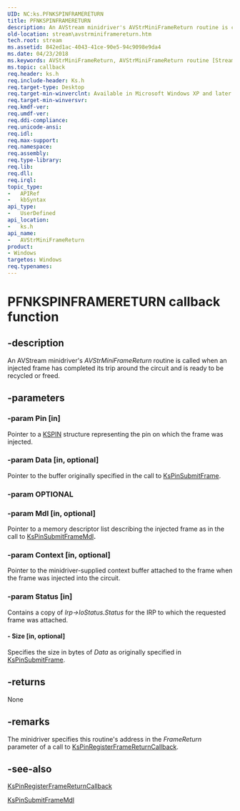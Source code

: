 ```yaml
---
UID: NC:ks.PFNKSPINFRAMERETURN
title: PFNKSPINFRAMERETURN
description: An AVStream minidriver's AVStrMiniFrameReturn routine is called when an injected frame has completed its trip around the circuit and is ready to be recycled or freed.
old-location: stream\avstrminiframereturn.htm
tech.root: stream
ms.assetid: 842ed1ac-4043-41ce-90e5-94c9098e9da4
ms.date: 04/23/2018
ms.keywords: AVStrMiniFrameReturn, AVStrMiniFrameReturn routine [Streaming Media Devices], PFNKSPINFRAMERETURN, avstclbk_e7edb74a-8c38-4e7d-9978-849e5d88c153.xml, ks/AVStrMiniFrameReturn, stream.avstrminiframereturn
ms.topic: callback
req.header: ks.h
req.include-header: Ks.h
req.target-type: Desktop
req.target-min-winverclnt: Available in Microsoft Windows XP and later operating systems and DirectX 8.0 and later DirectX versions.
req.target-min-winversvr: 
req.kmdf-ver: 
req.umdf-ver: 
req.ddi-compliance: 
req.unicode-ansi: 
req.idl: 
req.max-support: 
req.namespace: 
req.assembly: 
req.type-library: 
req.lib: 
req.dll: 
req.irql: 
topic_type:
-	APIRef
-	kbSyntax
api_type:
-	UserDefined
api_location:
-	ks.h
api_name:
-	AVStrMiniFrameReturn
product:
- Windows
targetos: Windows
req.typenames: 
---
```


# PFNKSPINFRAMERETURN callback function


## -description


An AVStream minidriver's <i>AVStrMiniFrameReturn</i> routine is called when an injected frame has completed its trip around the circuit and is ready to be recycled or freed.


## -parameters




### -param Pin [in]

Pointer to a <a href="https://msdn.microsoft.com/library/windows/hardware/ff563483">KSPIN</a> structure representing the pin on which the frame was injected.


### -param Data [in, optional]

Pointer to the buffer originally specified in the call to <a href="https://msdn.microsoft.com/library/windows/hardware/ff563529">KsPinSubmitFrame</a>.


### -param OPTIONAL


### -param Mdl [in, optional]

Pointer to a memory descriptor list describing the injected frame as in the call to <a href="https://msdn.microsoft.com/library/windows/hardware/ff563530">KsPinSubmitFrameMdl</a><b>.</b>


### -param Context [in, optional]

Pointer to the minidriver-supplied context buffer attached to the frame when the frame was injected into the circuit.


### -param Status [in]

Contains a copy of <i>Irp-&gt;IoStatus.Status</i> for the IRP to which the requested frame was attached.


#### - Size [in, optional]

Specifies the size in bytes of <i>Data</i> as originally specified in <a href="https://msdn.microsoft.com/library/windows/hardware/ff563529">KsPinSubmitFrame</a>.


## -returns



None




## -remarks



The minidriver specifies this routine's address in the <i>FrameReturn</i> parameter of a call to <a href="https://msdn.microsoft.com/library/windows/hardware/ff563522">KsPinRegisterFrameReturnCallback</a>.




## -see-also




<a href="https://msdn.microsoft.com/library/windows/hardware/ff563522">KsPinRegisterFrameReturnCallback</a>



<a href="https://msdn.microsoft.com/library/windows/hardware/ff563530">KsPinSubmitFrameMdl</a>
 

 

